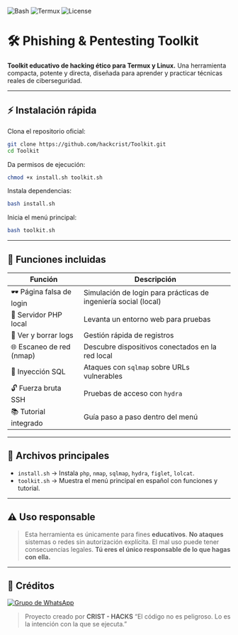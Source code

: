 ![Bash](https://img.shields.io/badge/Bash-4.4+-blue?logo=gnubash&logoColor=white)
![Termux](https://img.shields.io/badge/Compatible-Termux%20%7C%20Linux-orange)
![License](https://img.shields.io/badge/Licencia-Educativa-red)

# 🛠️ Phishing & Pentesting Toolkit

**Toolkit educativo de hacking ético para Termux y Linux.**
Una herramienta compacta, potente y directa, diseñada para aprender y practicar técnicas reales de ciberseguridad.

---

## ⚡ Instalación rápida

Clona el repositorio oficial:

```bash
git clone https://github.com/hackcrist/Toolkit.git
cd Toolkit
```

Da permisos de ejecución:

```bash
chmod +x install.sh toolkit.sh
```

Instala dependencias:

```bash
bash install.sh
```

Inicia el menú principal:

```bash
bash toolkit.sh
```

---

## 🧰 Funciones incluidas

| Función                  | Descripción                                                    |
|--------------------------|----------------------------------------------------------------|
| 🕶️ Página falsa de login | Simulación de login para prácticas de ingeniería social (local) |
| 🔌 Servidor PHP local    | Levanta un entorno web para pruebas                            |
| 🧾 Ver y borrar logs     | Gestión rápida de registros                                    |
| 🌐 Escaneo de red (nmap) | Descubre dispositivos conectados en la red local               |
| 💉 Inyección SQL         | Ataques con `sqlmap` sobre URLs vulnerables                    |
| 🔓 Fuerza bruta SSH      | Pruebas de acceso con `hydra`                                  |
| 📚 Tutorial integrado    | Guía paso a paso dentro del menú                               |

---

## 📁 Archivos principales

- `install.sh` → Instala `php`, `nmap`, `sqlmap`, `hydra`, `figlet`, `lolcat`.
- `toolkit.sh` → Muestra el menú principal en español con funciones y tutorial.

---

## ⚠️ Uso responsable

> Esta herramienta es únicamente para fines **educativos**.
> **No ataques** sistemas o redes sin autorización explícita.
> El mal uso puede tener consecuencias legales.
> **Tú eres el único responsable de lo que hagas con ella.**

---

## 👾 Créditos

[![Grupo de WhatsApp](https://img.shields.io/badge/WhatsApp%20Grupo-Unirse-25D366?style=for-the-badge&logo=whatsapp&logoColor=white)](https://chat.whatsapp.com/GzBSj4WOX767tk1we1vTYH)

> Proyecto creado por **CRIST - HACKS**
> “El código no es peligroso. Lo es la intención con la que se ejecuta.”
